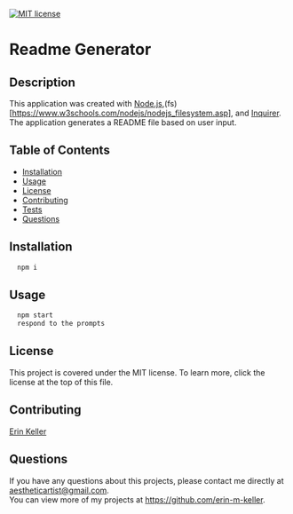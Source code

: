   [![MIT license](https://img.shields.io/badge/License-MIT-purple.svg)](https://lbesson.mit-license.org/)

  # Readme Generator
  
  ## Description 
  This application was created with [Node.js](https://nodejs.org/en),(fs)[https://www.w3schools.com/nodejs/nodejs_filesystem.asp], and [Inquirer](https://www.npmjs.com/package/inquirer). The application generates a README file based on user input.
  
  ## Table of Contents
  * [Installation](#installation)
  * [Usage](#usage)
  * [License](#license)
  * [Contributing](#contributing)
  * [Tests](#tests)
  * [Questions](#questions)
  
  ## Installation 
  ``` bash
    npm i
  ```
  
  ## Usage 
  ``` bash
    npm start
    respond to the prompts
  ```
  
  ## License 
  This project is covered under the MIT license. To learn more, click the license at the top of this file.
  
  ## Contributing 
  [Erin Keller](https://github.com/erin-m-keller)
  
  ## Questions
  If you have any questions about this projects, please contact me directly at [aestheticartist@gmail.com](aestheticartist@gmail.com).  
  You can view more of my projects at https://github.com/erin-m-keller.
  